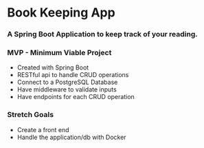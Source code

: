 # Book Keeping App

### A Spring Boot Application to keep track of your reading.


### MVP - Minimum Viable Project

+ Created with Spring Boot 
+ RESTful api to handle CRUD operations
+ Connect to a PostgreSQL Database
+ Have middleware to validate inputs
+ Have endpoints for each CRUD operation


### Stretch Goals

+ Create a front end 
+ Handle the application/db with Docker
